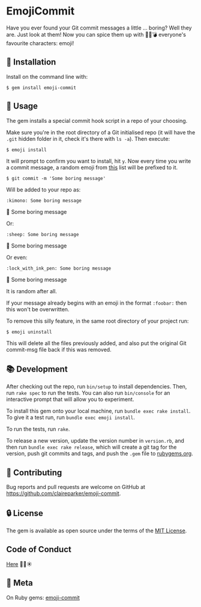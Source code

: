 # EmojiCommit

Have you ever found your Git commit messages a little ... boring? Well they are. Just look at them! Now you can spice them up with :curry::banana::bomb: everyone's favourite characters: emoji!

## :wrench: Installation

Install on the command line with:

    $ gem install emoji-commit

## :floppy_disk: Usage

The gem installs a special commit hook script in a repo of your choosing.

Make sure you're in the root directory of a Git initialised repo (it will have the `.git` hidden folder in it, check it's there with `ls -a`). Then execute:

    $ emoji install

It will prompt to confirm you want to install, hit `y`. Now every time you write a commit message, a random emoji from [this](http://www.emoji-cheat-sheet.com/) list will be prefixed to it.

    $ git commit -m 'Some boring message'

Will be added to your repo as:

    :kimono: Some boring message

:kimono: Some boring message

Or:

    :sheep: Some boring message

:sheep: Some boring message

Or even:

    :lock_with_ink_pen: Some boring message

:lock_with_ink_pen: Some boring message

It is random after all.

If your message already begins with an emoji in the format `:foobar:` then this won't be overwritten.

To remove this silly feature, in the same root directory of your project run:

    $ emoji uninstall

This will delete all the files previously added, and also put the original Git commit-msg file back if this was removed.

## :books: Development

After checking out the repo, run `bin/setup` to install dependencies. Then, run `rake spec` to run the tests. You can also run `bin/console` for an interactive prompt that will allow you to experiment.

To install this gem onto your local machine, run `bundle exec rake install`. To give it a test run, run `bundle exec emoji install`.

To run the tests, run `rake`.

To release a new version, update the version number in `version.rb`, and then run `bundle exec rake release`, which will create a git tag for the version, push git commits and tags, and push the `.gem` file to [rubygems.org](https://rubygems.org).

## :bug: Contributing

Bug reports and pull requests are welcome on GitHub at https://github.com/claireparker/emoji-commit.

## :lock: License

The gem is available as open source under the terms of the [MIT License](https://github.com/claireparker/emoji-commit/blob/master/LICENSE.txt).

## Code of Conduct

[Here](https://github.com/claireparker/emoji-commit/blob/master/CODE_OF_CONDUCT.md) :star2::couple::sunny:

## :crystal_ball: Meta

On Ruby gems: [emoji-commit](https://rubygems.org/gems/emoji-commit)
